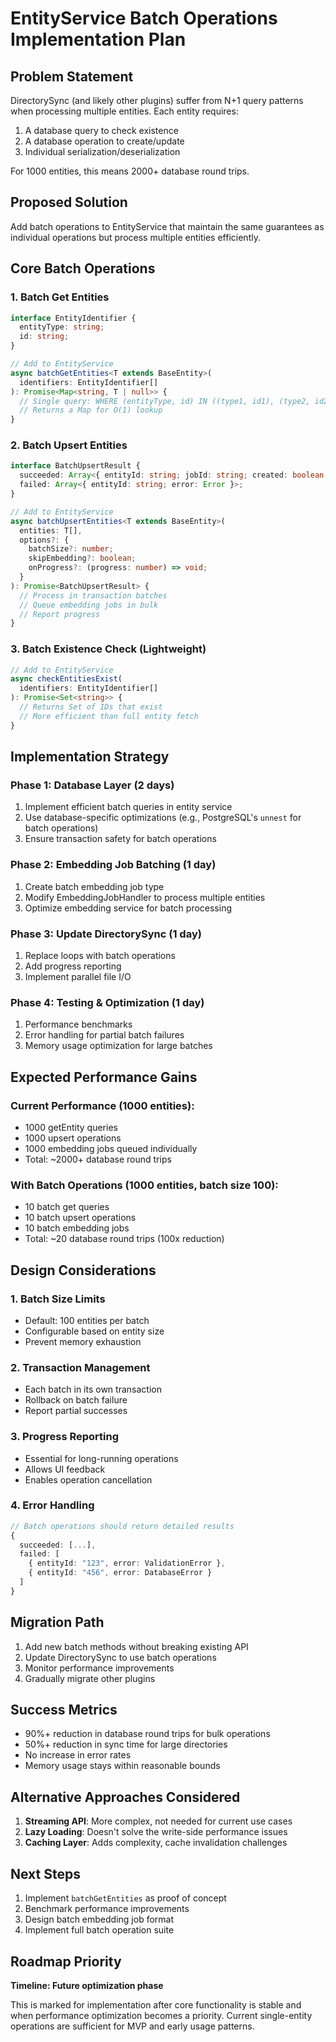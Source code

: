 # EntityService Batch Operations Implementation Plan

## Problem Statement

DirectorySync (and likely other plugins) suffer from N+1 query patterns when processing multiple entities. Each entity requires:

1. A database query to check existence
2. A database operation to create/update
3. Individual serialization/deserialization

For 1000 entities, this means 2000+ database round trips.

## Proposed Solution

Add batch operations to EntityService that maintain the same guarantees as individual operations but process multiple entities efficiently.

## Core Batch Operations

### 1. Batch Get Entities

```typescript
interface EntityIdentifier {
  entityType: string;
  id: string;
}

// Add to EntityService
async batchGetEntities<T extends BaseEntity>(
  identifiers: EntityIdentifier[]
): Promise<Map<string, T | null>> {
  // Single query: WHERE (entityType, id) IN ((type1, id1), (type2, id2), ...)
  // Returns a Map for O(1) lookup
}
```

### 2. Batch Upsert Entities

```typescript
interface BatchUpsertResult {
  succeeded: Array<{ entityId: string; jobId: string; created: boolean }>;
  failed: Array<{ entityId: string; error: Error }>;
}

// Add to EntityService
async batchUpsertEntities<T extends BaseEntity>(
  entities: T[],
  options?: {
    batchSize?: number;
    skipEmbedding?: boolean;
    onProgress?: (progress: number) => void;
  }
): Promise<BatchUpsertResult> {
  // Process in transaction batches
  // Queue embedding jobs in bulk
  // Report progress
}
```

### 3. Batch Existence Check (Lightweight)

```typescript
// Add to EntityService
async checkEntitiesExist(
  identifiers: EntityIdentifier[]
): Promise<Set<string>> {
  // Returns Set of IDs that exist
  // More efficient than full entity fetch
}
```

## Implementation Strategy

### Phase 1: Database Layer (2 days)

1. Implement efficient batch queries in entity service
2. Use database-specific optimizations (e.g., PostgreSQL's `unnest` for batch operations)
3. Ensure transaction safety for batch operations

### Phase 2: Embedding Job Batching (1 day)

1. Create batch embedding job type
2. Modify EmbeddingJobHandler to process multiple entities
3. Optimize embedding service for batch processing

### Phase 3: Update DirectorySync (1 day)

1. Replace loops with batch operations
2. Add progress reporting
3. Implement parallel file I/O

### Phase 4: Testing & Optimization (1 day)

1. Performance benchmarks
2. Error handling for partial batch failures
3. Memory usage optimization for large batches

## Expected Performance Gains

### Current Performance (1000 entities):

- 1000 getEntity queries
- 1000 upsert operations
- 1000 embedding jobs queued individually
- Total: ~2000+ database round trips

### With Batch Operations (1000 entities, batch size 100):

- 10 batch get queries
- 10 batch upsert operations
- 10 batch embedding jobs
- Total: ~20 database round trips (100x reduction)

## Design Considerations

### 1. Batch Size Limits

- Default: 100 entities per batch
- Configurable based on entity size
- Prevent memory exhaustion

### 2. Transaction Management

- Each batch in its own transaction
- Rollback on batch failure
- Report partial successes

### 3. Progress Reporting

- Essential for long-running operations
- Allows UI feedback
- Enables operation cancellation

### 4. Error Handling

```typescript
// Batch operations should return detailed results
{
  succeeded: [...],
  failed: [
    { entityId: "123", error: ValidationError },
    { entityId: "456", error: DatabaseError }
  ]
}
```

## Migration Path

1. Add new batch methods without breaking existing API
2. Update DirectorySync to use batch operations
3. Monitor performance improvements
4. Gradually migrate other plugins

## Success Metrics

- 90%+ reduction in database round trips for bulk operations
- 50%+ reduction in sync time for large directories
- No increase in error rates
- Memory usage stays within reasonable bounds

## Alternative Approaches Considered

1. **Streaming API**: More complex, not needed for current use cases
2. **Lazy Loading**: Doesn't solve the write-side performance issues
3. **Caching Layer**: Adds complexity, cache invalidation challenges

## Next Steps

1. Implement `batchGetEntities` as proof of concept
2. Benchmark performance improvements
3. Design batch embedding job format
4. Implement full batch operation suite

## Roadmap Priority

**Timeline: Future optimization phase**

This is marked for implementation after core functionality is stable and when performance optimization becomes a priority. Current single-entity operations are sufficient for MVP and early usage patterns.
